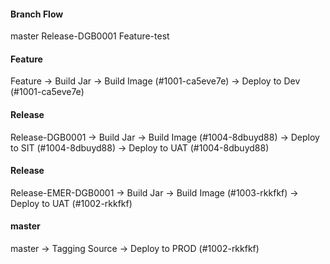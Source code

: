 #### Branch Flow
master
Release-DGB0001
Feature-test

#### Feature
Feature -> Build Jar -> Build Image (#1001-ca5eve7e) -> Deploy to Dev  (#1001-ca5eve7e)

#### Release
Release-DGB0001 -> Build Jar -> Build Image (#1004-8dbuyd88) -> Deploy to SIT (#1004-8dbuyd88) -> Deploy to UAT (#1004-8dbuyd88) 

#### Release
Release-EMER-DGB0001 -> Build Jar -> Build Image (#1003-rkkfkf) -> Deploy to UAT (#1002-rkkfkf) 

#### master
master -> Tagging Source -> Deploy to PROD (#1002-rkkfkf) 
